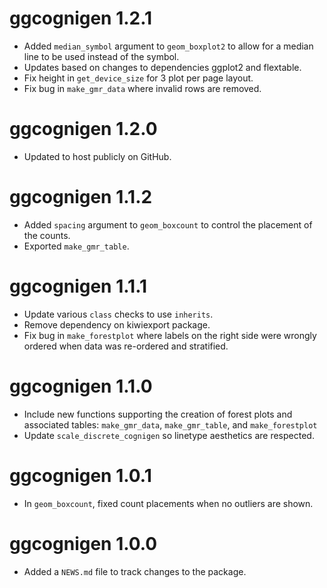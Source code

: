 # ggcognigen 1.2.1

* Added `median_symbol` argument to `geom_boxplot2` to allow for a median line to be used instead of the symbol.
* Updates based on changes to dependencies ggplot2 and flextable.
* Fix height in `get_device_size` for 3 plot per page layout.
* Fix bug in `make_gmr_data` where invalid rows are removed.

# ggcognigen 1.2.0

* Updated to host publicly on GitHub.

# ggcognigen 1.1.2
* Added `spacing` argument to `geom_boxcount` to control the placement of the counts.
* Exported `make_gmr_table`.

# ggcognigen 1.1.1
* Update various `class` checks to use `inherits`.
* Remove dependency on kiwiexport package.
* Fix bug in `make_forestplot` where labels on the right side were wrongly ordered when data was re-ordered and stratified.

# ggcognigen 1.1.0

* Include new functions supporting the creation of forest plots and associated tables: `make_gmr_data`, `make_gmr_table`, and `make_forestplot`
* Update `scale_discrete_cognigen` so linetype aesthetics are respected.

# ggcognigen 1.0.1

* In `geom_boxcount`, fixed count placements when no outliers are shown.

# ggcognigen 1.0.0

* Added a `NEWS.md` file to track changes to the package.
